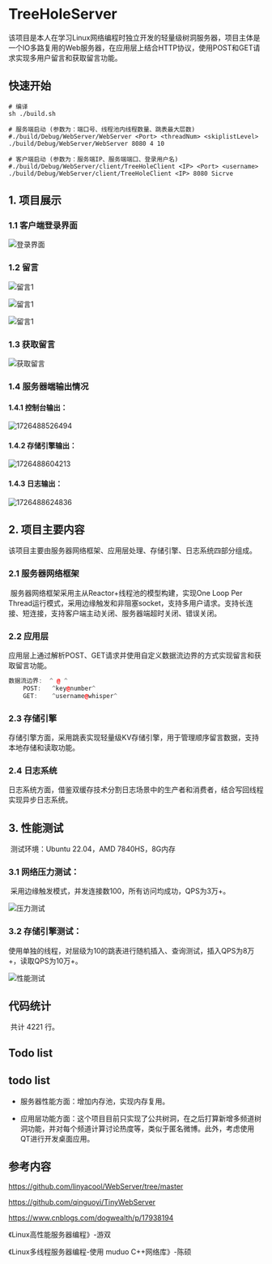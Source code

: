 # TreeHoleServer

​		该项目是本人在学习Linux网络编程时独立开发的轻量级树洞服务器，项目主体是一个IO多路复用的Web服务器，在应用层上结合HTTP协议，使用POST和GET请求实现多用户留言和获取留言功能。

## 快速开始

```shell
# 编译
sh ./build.sh

# 服务端启动 (参数为：端口号、线程池内线程数量、跳表最大层数)
#./build/Debug/WebServer/WebServer <Port> <threadNum> <skiplistLevel>
./build/Debug/WebServer/WebServer 8080 4 10

# 客户端启动 (参数为：服务端IP、服务端端口、登录用户名)
#./build/Debug/WebServer/client/TreeHoleClient <IP> <Port> <username>
./build/Debug/WebServer/client/TreeHoleClient <IP> 8080 Sicrve
```

## 1. 项目展示

### 1.1 客户端登录界面

![登录界面](./assets/17264800876.png)

### 1.2 留言

![留言1](./assets/ly3.png)

![留言1](./assets/ly2.png)

![留言1](./assets/ly1.png)

### 1.3 获取留言

![获取留言](./assets/hqly.png)

### 1.4 服务器端输出情况

#### 1.4.1 控制台输出：

![1726488526494](assets/1726488526494.png)

#### 1.4.2 存储引擎输出：

![1726488604213](assets/1726488604213.png)

#### 1.4.3 日志输出：

![1726488624836](assets/1726488624836.png)



## 2. 项目主要内容

​		该项目主要由服务器网络框架、应用层处理、存储引擎、日志系统四部分组成。

### 2.1 服务器网络框架

​		服务器网络框架采用主从Reactor+线程池的模型构建，实现One Loop Per Thread运行模式，采用边缘触发和非阻塞socket，支持多用户请求。支持长连接、短连接，支持客户端主动关闭、服务器端超时关闭、错误关闭。

### 2.2 应用层

​		应用层上通过解析POST、GET请求并使用自定义数据流边界的方式实现留言和获取留言功能。

```c++
数据流边界:	^ @ ^
	POST: 	^key@number^
	GET:	^username@whisper^
```

### 2.3 存储引擎

​		存储引擎方面，采用跳表实现轻量级KV存储引擎，用于管理顺序留言数据，支持本地存储和读取功能。

### 2.4 日志系统

​		日志系统方面，借鉴双缓存技术分割日志场景中的生产者和消费者，结合写回线程实现异步日志系统。

## 3. 性能测试

​		测试环境：Ubuntu 22.04，AMD 7840HS，8G内存

### 3.1 网络压力测试：

​		采用边缘触发模式，并发连接数100，所有访问均成功，QPS为3万+。

![压力测试](./assets/wlyl.png)

### 3.2 存储引擎测试：

​		使用单独的线程，对层级为10的跳表进行随机插入、查询测试，插入QPS为8万+，读取QPS为10万+。

![性能测试](./assets/xncs.png)

## 代码统计

​	共计 4221 行。

## Todo list

## todo list

- 服务器性能方面：增加内存池，实现内存复用。

- 应用层功能方面：这个项目目前只实现了公共树洞，在之后打算新增多频道树洞功能，并对每个频道计算讨论热度等，类似于匿名微博。此外，考虑使用QT进行开发桌面应用。

## 参考内容

https://github.com/linyacool/WebServer/tree/master

https://github.com/qinguoyi/TinyWebServer

https://www.cnblogs.com/dogwealth/p/17938194

《Linux高性能服务器编程》-游双

《Linux多线程服务器编程-使用 muduo C++网络库》-陈硕





